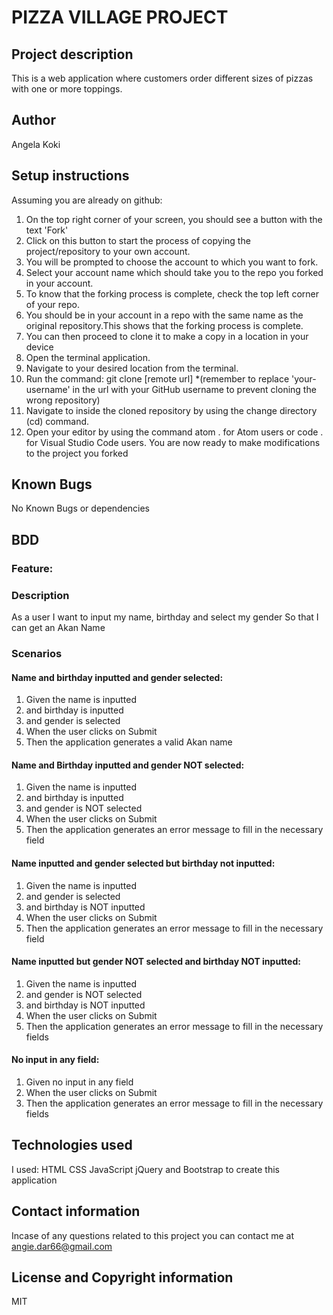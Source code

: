 # PIZZA VILLAGE PROJECT

## Project description
This is a web application where customers order different sizes of pizzas with one or more toppings.  

## Author
Angela Koki

## Setup instructions
Assuming you are already on github:

1. On the top right corner of your screen, you should see a button with the text 'Fork'
2. Click on this button to start the process of copying the project/repository to your own account.
3. You will be prompted to choose the account to which you want to fork.
4. Select your account name which should take you to the repo you forked in your account.
5. To know that the forking process is complete, check the top left corner of your repo.
6. You should be in your account in a repo with the same name as the original repository.This shows that the forking process is complete.
7. You can then proceed to clone it to make a copy in a location in your device
8. Open the terminal application. 
9. Navigate to your desired location from the terminal.
10. Run the command: git clone [remote url]
    *(remember to replace 'your-username' in the url with your GitHub username to prevent cloning the wrong repository)
11. Navigate to inside the cloned repository by using the change directory (cd) command. 
12. Open your editor by using the command atom . for Atom users or code . for Visual Studio    Code users.
    You are now ready to make modifications to the project you forked

## Known Bugs
No Known Bugs or dependencies

## BDD
### Feature: 
### Description
As a user
I want to input my name, birthday and select my gender
So that I can get an Akan Name

### Scenarios
#### Name and birthday inputted and gender selected:

1. Given the name is inputted
2.    and birthday is inputted
3.    and gender is selected
4. When the user clicks on Submit
5. Then the application generates a valid Akan name

#### Name and Birthday inputted and gender NOT selected:

1. Given the name is inputted
2.   and birthday is inputted
3.   and gender is  NOT selected
4. When the user clicks on Submit
5. Then the application generates an error message to fill in the necessary field

#### Name inputted and gender selected but birthday not inputted:

1. Given the name is inputted
2.  and gender is selected
3.  and birthday is NOT inputted
4. When the user clicks on Submit
5. Then the application generates an error message to fill in the necessary field

#### Name inputted but gender NOT selected and birthday NOT inputted:

1. Given the name is inputted
2.  and gender is NOT selected
3.  and birthday is NOT inputted
4. When the user clicks on Submit
5. Then the application generates an error message to fill in the necessary fields

#### No input in any field:

1. Given no input in any field
2. When the user clicks on Submit
3. Then the application generates an error message to fill in the necessary fields

## Technologies used
I used: HTML CSS JavaScript jQuery and Bootstrap to create this application

## Contact information

Incase of any questions related to this project you can contact me at angie.dar66@gmail.com

## License and Copyright information 
MIT